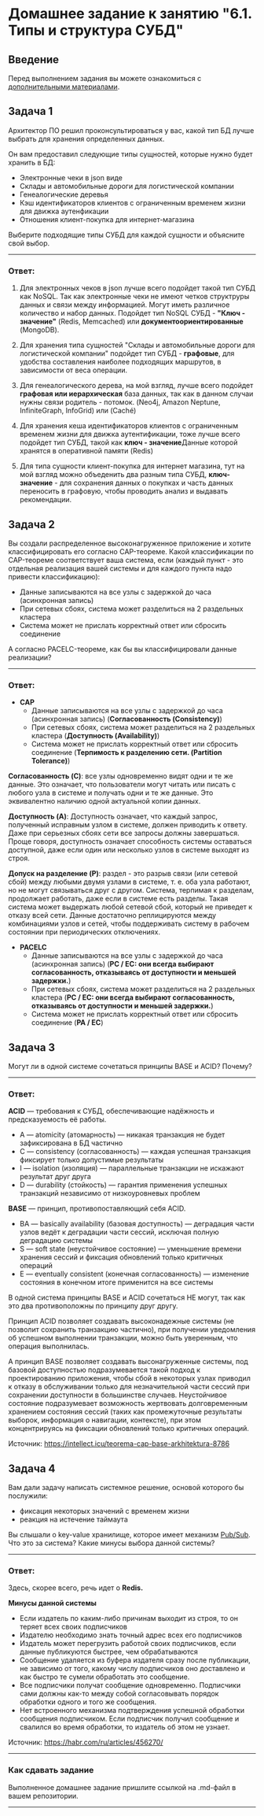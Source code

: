 # Домашнее задание к занятию "6.1. Типы и структура СУБД"

## Введение

Перед выполнением задания вы можете ознакомиться с 
[дополнительными материалами](https://github.com/netology-code/virt-homeworks/tree/master/additional/README.md).

## Задача 1

Архитектор ПО решил проконсультироваться у вас, какой тип БД 
лучше выбрать для хранения определенных данных.

Он вам предоставил следующие типы сущностей, которые нужно будет хранить в БД:

- Электронные чеки в json виде
- Склады и автомобильные дороги для логистической компании
- Генеалогические деревья
- Кэш идентификаторов клиентов с ограниченным временем жизни для движка аутенфикации
- Отношения клиент-покупка для интернет-магазина

Выберите подходящие типы СУБД для каждой сущности и объясните свой выбор.
____
### Ответ:

1) Для электронных чеков в json лучше всего подойдет такой тип СУБД как NoSQL. Так как электронные чеки не имеют четков структруры данных и связи между информацией. Могут иметь различное количество и набор данных. Подойдет тип NoSQL СУБД - **"Ключ - значение"** (Redis, Memcached) или **документоориентированные** (MongoDB).

2) Для хранения типа сущностей "Склады и автомобильные дороги для логистической компании" подойдет тип СУБД - **графовые**, для удобства составления наиболее подходящих маршрутов, в зависимости от веса операции.
 
3) Для генеалогического дерева, на мой взгляд, лучше всего подойдет **графовая или иерархическая** база данных, так как в данном случаи нужны связи родитель - потомок. (Neo4j, Amazon Neptune, InfiniteGraph, InfoGrid) или (Caché)

4) Для хранения кеша идентификаторов клиентов с ограниченным временем жизни для движка аутентификации, тоже лучше всего подойдет тип СУБД, такой как **ключ - значение**Данные которой хранятся в оперативной памяти (Redis)
 
5) Для типа сущности клиент-покупка для интернет магазина, тут на мой взгляд можно объеденить два разным типа СУБД, **ключ-значение** - для сохранения данных о покупках и часть данных переносить в графовую, чтобы проводить анализ и выдавать рекомендации.

## Задача 2

Вы создали распределенное высоконагруженное приложение и хотите классифицировать его согласно 
CAP-теореме. Какой классификации по CAP-теореме соответствует ваша система, если 
(каждый пункт - это отдельная реализация вашей системы и для каждого пункта надо привести классификацию):

- Данные записываются на все узлы с задержкой до часа (асинхронная запись) 
- При сетевых сбоях, система может разделиться на 2 раздельных кластера 
- Система может не прислать корректный ответ или сбросить соединение

А согласно PACELC-теореме, как бы вы классифицировали данные реализации?
____
### Ответ:

* **CAP**
  * Данные записываются на все узлы с задержкой до часа (асинхронная запись) (**Согласованность (Consistency)**)
  * При сетевых сбоях, система может разделиться на 2 раздельных кластера (**Доступность (Availability)**)
  * Система может не прислать корректный ответ или сбросить соединение (**Терпимость к разделению сети. (Partition Tolerance)**)

**Согласованность (C)**: все узлы одновременно видят одни и те же данные. Это означает, что пользователи могут читать или писать с любого узла в системе и получать одни и те же данные. Это эквивалентно наличию одной актуальной копии данных.

**Доступность (A)**: Доступность означает, что каждый запрос, полученный исправным узлом в системе, должен приводить к ответу. Даже при серьезных сбоях сети все запросы должны завершаться. Проще говоря, доступность означает способность системы оставаться доступной, даже если один или несколько узлов в системе выходят из строя.

**Допуск на разделение (P)**: раздел - это разрыв связи (или сетевой сбой) между любыми двумя узлами в системе, т. е. оба узла работают, но не могут связываться друг с другом. Система, терпимая к разделам, продолжает работать, даже если в системе есть разделы. Такая система может выдержать любой сетевой сбой, который не приведет к отказу всей сети. Данные достаточно реплицируются между комбинациями узлов и сетей, чтобы поддерживать систему в рабочем состоянии при периодических отключениях.

* **PACELC**
  * Данные записываются на все узлы с задержкой до часа (асинхронная запись) (**PC / EC: они всегда выбирают согласованность, отказываясь от доступности и меньшей задержки.**)
  * При сетевых сбоях, система может разделиться на 2 раздельных кластера (**PC / EC: они всегда выбирают согласованность, отказываясь от доступности и меньшей задержки.**)
  * Система может не прислать корректный ответ или сбросить соединение (**PA / EC**)

## Задача 3

Могут ли в одной системе сочетаться принципы BASE и ACID? Почему?
____
### Ответ:

**ACID** — требования к СУБД, обеспечивающие надёжность и предсказуемость её работы.
* A — atomicity (атомарность) — никакая транзакция не будет зафиксирована в БД частично
* C — consistency (согласованность) — каждая успешная транзакция фиксирует только допустимые результаты
* I — isolation (изоляция) — параллельные транзакции не искажают результат друг друга
* D — durability (стойкость) — гарантия применения успешных транзакций независимо от низкоуровневых проблем

**BASE** — принцип, противопоставляющий себя ACID.

* BA — basically availability (базовая доступность) — деградация части узлов ведёт к деградации части сессий, исключая полную деградацию системы
* S — soft state (неустойчивое состояние) — уменьшение времени хранения сессий и фиксация обновлений только критичных операций
* E — eventually consistent (конечная согласованность) — изменение состояния в конечном итоге применится на все системы

В одной система принципы BASE и ACID сочетаться НЕ могут, так как это два противоположны по принципу друг другу.

Принцип ACID позволяет создавать высоконадежные системы (не позволит сохранить транзакцию частично), при получении уведомления об успешном выполнении транзакции, можно быть уверенным, что операция выполнилась. 

А принцип BASE позволяет создавать высонагруженные системы, под базовой доступностью подразумевается такой подход к проектированию приложения, чтобы сбой в некоторых узлах приводил к отказу в обслуживании только для незначительной части сессий при сохранении доступности в большинстве случаев. Неустойчивое состояние подразумевает возможность жертвовать долговременным хранением состояния сессий (таких как промежуточные результаты выборок, информация о навигации, контексте), при этом концентрируясь на фиксации обновлений только критичных операций.

Источник: https://intellect.icu/teorema-cap-base-arkhitektura-8786

## Задача 4

Вам дали задачу написать системное решение, основой которого бы послужили:

- фиксация некоторых значений с временем жизни
- реакция на истечение таймаута

Вы слышали о key-value хранилище, которое имеет механизм [Pub/Sub](https://habr.com/ru/post/278237/). 
Что это за система? Какие минусы выбора данной системы?

____
### Ответ:

Здесь, скорее всего, речь идет о **Redis.**

**Минусы данной системы**

* Если издатель по каким-либо причинам выходит из строя, то он теряет всех своих подписчиков
* Издателю необходимо знать точный адрес всех его подписчиков
* Издатель может перегрузить работой своих подписчиков, если данные публикуются быстрее, чем обрабатываются
* Сообщение удаляется из буфера издателя сразу после публикации, не зависимо от того, какому числу подписчиков оно доставлено и как быстро те сумели обработать это сообщение.
* Все подписчики получат сообщение одновременно. Подписчики сами должны как-то между собой согласовывать порядок обработки одного и того же сообщения.
* Нет встроенного механизма подтверждения успешной обработки сообщения подписчиком. Если подписчик получил сообщение и свалился во время обработки, то издатель об этом не узнает.


Источник: https://habr.com/ru/articles/456270/

---

### Как cдавать задание

Выполненное домашнее задание пришлите ссылкой на .md-файл в вашем репозитории.

---
